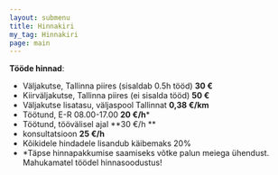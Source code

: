 ```yaml
---
layout: submenu
title: Hinnakiri
my_tag: Hinnakiri
page: main
---
```



**Tööde hinnad**:
 
- Väljakutse, Tallinna piires (sisaldab 0.5h tööd) **30 €**
- Kiirväljakutse, Tallinna piires (ei sisalda tööd) **50 €** 
- Väljakutse lisatasu, väljaspool Tallinnat **0,38 €/km**
- Töötund, E-R 08.00-17.00 **20 €/h*** 
- Töötund, töövälisel ajal **30 €/h **
- konsultatsioon **25 €/h** 
- Kõikidele hindadele lisandub käibemaks 20%
- *Täpse hinnapakkumise saamiseks võtke palun meiega ühendust. Mahukamatel töödel hinnasoodustus!
